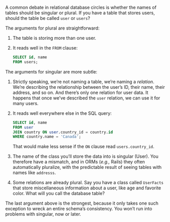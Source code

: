 A common debate in relational database circles is whether the names of tables should be singular or plural. If you have a table that stores users, should the table be called `user` or `users`?

The arguments for plural are straightforward:

1. The table is storing more than one user.

2. It reads well in the `FROM` clause:

   ```sql
   SELECT id, name
   FROM users;
   ```

The arguments for singular are more subtle:

1. Strictly speaking, we’re not naming a table, we’re naming a *relation*. We’re describing the relationship between the user’s ID, their name, their address, and so on. And there’s only one relation for user data. It happens that once we’ve described the `user` relation, we can use it for many users.

2. It reads well everywhere else in the SQL query:

   ```sql
   SELECT id, name
   FROM user
   JOIN country ON user.country_id = country.id
   WHERE country.name = 'Canada';
   ```

   That would make less sense if the `ON` clause read `users.country_id`.

3. The name of the class you’ll store the data into is singular (User). You therefore have a mismatch, and in ORMs (*e.g.,* Rails) they often automatically pluralize, with the predictable result of seeing tables with names like `addresss`.

4. Some relations are already plural. Say you have a class called `UserFacts` that store miscellaneous information about a user, like age and favorite color. What will you call the database table?

The last argument above is the strongest, because it only takes one such exception to wreck an entire schema’s consistency. You won’t run into problems with singular, now or later.